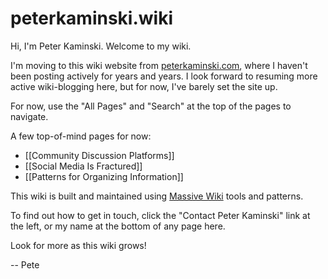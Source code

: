 # peterkaminski.wiki

<div class="h-card" style="display:none">
  <img class="u-photo" alt="photo of Peter Kaminski" src="https://secure.gravatar.com/avatar/016ee606d10556118cc8cbc603f1ef7ed65c3f7d55a8a736e463952aedcea6cd"/>
  <a rel="me" class="p-name u-url" href="https://peterkaminski.wiki/">Peter Kaminski</a>
</div>
<div style="display:none">
  <a rel="me" href="https://mastodon.social/@peterkaminski">https://mastodon.social/@peterkaminski</a>
  <a rel="me" href="https://github.com/peterkaminski">https://github.com/peterkaminski/</a>
</div>

Hi, I'm Peter Kaminski. Welcome to my wiki.

I'm moving to this wiki website from [peterkaminski.com](http://peterkaminski.com/), where I haven't been posting actively for years and years. I look forward to resuming more active wiki-blogging here, but for now, I've barely set the site up.

For now, use the "All Pages" and "Search" at the top of the pages to navigate.

A few top-of-mind pages for now:

- [[Community Discussion Platforms]]
- [[Social Media Is Fractured]]
- [[Patterns for Organizing Information]]

This wiki is built and maintained using [Massive Wiki](https://massive.wiki/) tools and patterns.

To find out how to get in touch, click the "Contact Peter Kaminski" link at the left, or my name at the bottom of any page here.

Look for more as this wiki grows!

-- Pete

